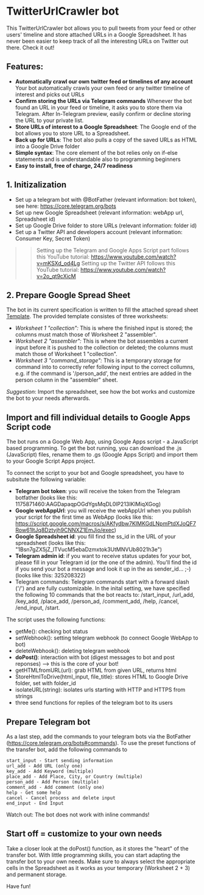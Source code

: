 # TwitterUrlCrawler bot
This TwitterUrlCrawler bot allows you to pull tweets from your feed or other users' timeline and store attached URLs in a Google Spreadsheet. It has never been easier to keep track of all the interesting URLs on Twitter out there. Check it out!

## Features:
- **Automatically crawl our own twitter feed or timelines of any account** Your bot automatically crawls your own feed or any twitter timeline of interest and picks out URLs
- **Confirm storing the URLs via Telegram commands** Whenever the bot found an URL in your feed or timeline, it asks you to store them via Telegram. After In-Telegram preview, easily confirm or decline storing the URL to your private list. 
- **Store URLs of interest to a Google Spreadsheet**: The Google end of the bot allows you to store URL to a Spreadsheet. 
- **Back up for URLs**: The bot also pulls a copy of the saved URLs as HTML into a Google Drive folder
- **Simple syntax**: The core element of the bot relies only on if-else statements and is understandable also to programming beginners
- **Easy to install, free of charge, 24/7 readiness**

## 1. Initizalization

- Set up a telegram bot with @BotFather (relevant information: bot token), see here: https://core.telegram.org/bots
- Set up new Google Spreadsheet (relevant information: webApp url, Spreadsheet id)
- Set up Google Drive folder to store URLs (relevant information: folder id)
- Set up a Twitter API and developers account (relevant information: Consumer Key, Secret Token)

>> Setting up the Telegram and Google Apps Script part follows this YouTube tutorial: https://www.youtube.com/watch?v=mKSXd_od4Lg 
>> Setting up the Twitter API follows this YouTube tutorial: https://www.youtube.com/watch?v=2o_qt9cXicM

## 2. Prepare Google Spread Sheet

The bot in its current specification is written to fill the attached spread sheet [Template](docs/Spreadsheet_template_transferbot.xls). The provided template consistes of three worksheets:
- *Worksheet 1 "collection":* This is where the finished input is stored; the columns must match those of Worksheet 2 "assembler".
- *Worksheet 2 "assembler":* This is where the bot assembles a current input before it is pushed to the collection or deleted; the columns must match those of Worksheet 1 "collection".
- *Worksheet 3 "command_storage":* This is a temporary storage for command into to correctly refer following input to the correct collumns, e.g. if the command is '/person_add', the next entries are added in the person column in the "assembler" sheet.

*Suggestion*: Import the spreadsheet, see how the bot works and customize the bot to your needs afterwards.

## Import and fill individual details to Google Apps Script code

The bot runs on a Google Web App, using Google Apps script - a JavaScript based programming. To get the bot running, you can download the .js (JavaScript) files, rename them to .gs (Google Apps Script) and import them to your Google Script Apps project.

To connect the script to your bot and Google spreadsheet, you have to subsitute the following variable:
- **Telegram bot token**: you will receive the token from the Telegram botfather (looks like this: 1175871460:AAGDapaqpOGdYgsMqDL0lP213IKlMiqXGog)
- **Google webAppUrl**: you will receive the webAppUrl when you publish your script for the first time as WebApp (looks like this: https://script.google.com/macros/s/AKfydbw7KIMKGdLNpmPtdXJoQF7Row61ItJq8Dztvjh9CNNXZ1EmJio/exec)
- **Google Spreadsheet id**: you fill find the ss_id in the URL of your spreadsheet (looks like this: "1Bsn7gZX5jZ_lTVucM5ebaDzmxtok3UtMNVUb8021h3e")
- **Telegram admin id**: if you want to receive status updates for your bot, please fill in your Telegram id (or the one of the admin). You'll find the id if you send your bot a message and look it up in the as sender_id... ;-) (looks like this: 325208322)
- Telegram commands: Telegram commands start with a forward slash ('/') and are fully customizable. In the inital setting, we have specified the following 10 commands that the bot reacts to: /start_input, /url_add, /key_add, /place_add, /person_ad, /comment_add, /help, /cancel, /end_input, /start.

The script uses the following functions:
- getMe(): checking bot status
- setWebhook(): setting telegram webhook (to connect Google WebApp to bot)
- deleteWebhook(): deleting telegram webhook
- **doPost()**: interaction with bot (digest messages to bot and post reponses) --> this is the core of your bot!
- getHTMLfromURL(url): grab HTML from given URL, returns html
- StoreHtmlToDrive(html_input, file_title): stores HTML to Google Drive folder, set with folder_id
- isolateURL(string): isolates urls starting with HTTP and HTTPS from strings
- three send functions for replies of the telegram bot to its users

## Prepare Telegram bot

As a last step, add the commands to your telegram bots via the BotFather (https://core.telegram.org/bots#commands). To use the preset functions of the transfer bot, add the following commands to 

```
start_input - Start sending information 
url_add - Add URL (only one)
key_add - Add Keyword (multiple)
place_add - Add Place, City, or Country (multiple)
person_add - Add Person (multiple)
comment_add - Add comment (only one)
help - Get some help
cancel - Cancel process and delete input
end_input - End Input
```

Watch out: The bot does not work with inline commands!

## Start off = customize to your own needs

Take a closer look at the doPost() function, as it stores the "heart" of the transfer bot. With little programming skills, you can start adapting the transfer bot to your own needs. Make sure to always select the appropriate cells in the Spreadsheet as it works as your temporary (Worksheet 2 + 3) and permanent storage. 

Have fun!

